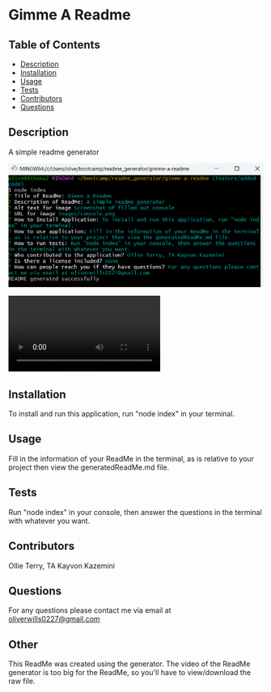   # Gimme A Readme

  ## Table of Contents
  * [Description](#description)
  * [Installation](#installation)
  * [Usage](#usage)
  * [Tests](#tests)
  * [Contributors](#contributors)
  * [Questions](#questions)

  ## Description
  A simple readme generator

  ![Screenshot of filled out console](images/console.png)
  
  ![Video of working generator](images/ReadMe_generated_test.webm)

  ## Installation
  To install and run this application, run "node index" in your terminal.

  ## Usage
  Fill in the information of your ReadMe in the terminal, as is relative to your project then view the generatedReadMe.md file.

  ## Tests
  Run "node index" in your console, then answer the questions in the terminal with whatever you want.

  ## Contributors
  Ollie Terry, TA Kayvon Kazemini 

  ## Questions
  For any questions please contact me via email at oliverwills0227@gmail.com 

  ## Other
  This ReadMe was created using the generator.
  The video of the ReadMe generator is too big for the ReadMe, so you'll have to view/download the raw file. 
  

